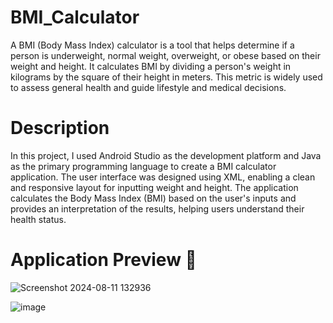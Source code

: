 # BMI_Calculator
A BMI (Body Mass Index) calculator is a tool that helps determine if a person is underweight, normal weight, overweight, or obese based on their weight and height. It calculates BMI by dividing a 
person's weight in kilograms by the square of their height in meters. This metric is widely used to assess general health and guide lifestyle and medical decisions.

# Description
In this project, I used Android Studio as the development platform and Java as the primary programming language to create a BMI calculator application. The user interface was designed using XML, 
enabling a clean and responsive layout for inputting weight and height. The application calculates the Body Mass Index (BMI) based on the user's inputs and provides an interpretation of the results, 
helping users understand their health status.

# Application Preview 📸

![Screenshot 2024-08-11 132936](https://github.com/user-attachments/assets/a3b4fcdd-0f14-429e-a766-ff174ed668fa)

![image](https://github.com/user-attachments/assets/00b32525-67b9-4e45-836c-42002bf81b20)
